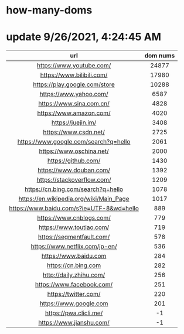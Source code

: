 # how-many-doms

# update 9/26/2021, 4:24:45 AM

url | dom nums
:-: | :-:
https://www.youtube.com/ | 24877
https://www.bilibili.com/ | 17980
https://play.google.com/store | 10288
https://www.yahoo.com/ | 6587
https://www.sina.com.cn/ | 4828
https://www.amazon.com/ | 4020
https://juejin.im/ | 3408
https://www.csdn.net/ | 2725
https://www.google.com/search?q=hello | 2061
https://www.oschina.net/ | 2000
https://github.com/ | 1430
https://www.douban.com/ | 1392
https://stackoverflow.com/ | 1209
https://cn.bing.com/search?q=hello | 1078
https://en.wikipedia.org/wiki/Main_Page | 1017
https://www.baidu.com/s?ie=UTF-8&wd=hello | 889
https://www.cnblogs.com/ | 779
https://www.toutiao.com/ | 719
https://segmentfault.com/ | 578
https://www.netflix.com/jp-en/ | 536
https://www.baidu.com | 284
https://cn.bing.com | 282
http://daily.zhihu.com/ | 256
https://www.facebook.com/ | 251
https://twitter.com/ | 220
https://www.google.com | 201
https://pwa.clicli.me/ | -1
https://www.jianshu.com/ | -1
